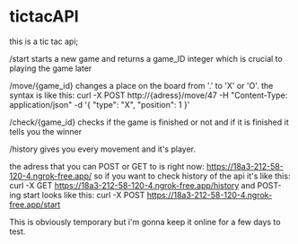 # tictacAPI
this is a tic tac api;

/start starts a new game and returns a game_ID integer which is crucial to playing the game later


/move/{game_id} changes a place on the board from '.' to 'X' or 'O'. the syntax is like this: 
  curl -X POST http://{adress}/move/47 -H "Content-Type: application/json" -d '{ "type": "X", "position": 1 }'

  
/check/{game_id} checks if the game is finished or not and if it is finished it tells you the winner


/history gives you every movement and it's player.


the adress that you can POST or GET to is right now: 
  https://18a3-212-58-120-4.ngrok-free.app/
so if you want to check history of the api it's like this:
  curl -X GET https://18a3-212-58-120-4.ngrok-free.app/history
and POST-ing start looks like this:
  curl -X POST https://18a3-212-58-120-4.ngrok-free.app/start


This is obviously temporary but i'm gonna keep it online for a few days to test.
